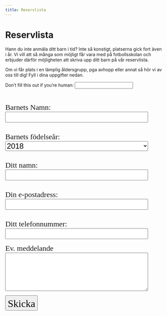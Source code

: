 ```yaml
---
title: Reservlista
---
```


# Reservlista

Hann du inte anmäla ditt barn i tid? Inte så konstigt, platserna gick fort även i år.
Vi vill att så många som möjligt får vara med på fotbollsskolan och erbjuder därför möjligheten att skriva upp ditt barn på vår reservlista.

Om vi får plats i en lämplig åldersgrupp, pga avhopp eller annat så hör vi av oss till dig!
Fyll i dina uppgifter nedan.

<form
  name="reserves-24"
  method="POST"
  netlify-honeypot="bot-field"
  data-netlify="true"
  action="/tack-reserv"
>
  <p class="hidden">
    <label>
      Don’t fill this out if you’re human: <input name="bot-field" />
    </label>
  </p>
  <div style="display: flex; flex-direction: column">
    <span style="font-family: Luckiest Guy; padding-top: 2rem;font-size:1.5rem; display: block;">Barnets Namn: </span>
      <input type="text" name="child-name" style="font-size: 1.5rem; width: 90%" />
      <span style="font-family: Luckiest Guy; padding-top: 2rem;font-size:1.5rem; display: block;"> Barnets födelseår:</span>
      <select name="child-yearofbirth" style="font-size: 1.5rem; width: 90%">
      <option value="2018">2018</option>
      <option value="2017">2017</option>
      <option value="2016">2016</option>
      <option value="2015">2015</option>
      <option value="2014">2014</option>
      <option value="2013">2013</option>
      <option value="2012">2012</option>
      <option value="2011">2011</option>
       </select> 
       <span style="font-family: Luckiest Guy; padding-top: 2rem;font-size:1.5rem; display: block;">Ditt namn: </span>
      <input type="text" name="parent-name" style="font-size: 1.5rem; width: 90%" />
    <span style="font-family: Luckiest Guy; padding-top: 2rem;font-size:1.5rem; display: block;"> Din e-postadress:</span>
      <input type="email" name="parent-email" style="font-size: 1.5rem; width: 90%" />
      <span style="font-family: Luckiest Guy; padding-top: 2rem;font-size:1.5rem; display: block;"> Ditt telefonnummer:</span>
      <input type="tel" name="parent-phone" style="font-size: 1.5rem; width: 90%" />
   <span style="font-family: Luckiest Guy; font-size: 1.5rem; padding-top: 1rem; display:block;">Ev. meddelande</span> 
   <textarea name="message" rows="5" style="font-size: 1.2rem; width: 90%"></textarea>
    <p>
    <button type="submit" style="font-family: Luckiest Guy; font-size: 2rem; padding-top:6px">Skicka</button>
  </p>

</div>
   </form>
